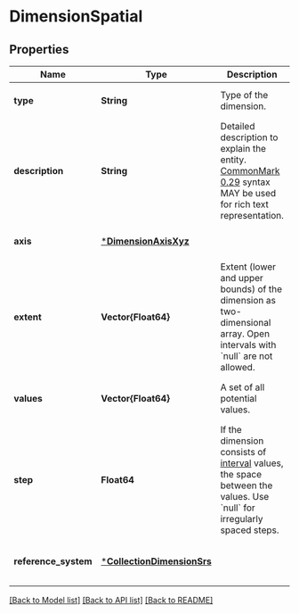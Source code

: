 # DimensionSpatial


## Properties
Name | Type | Description | Notes
------------ | ------------- | ------------- | -------------
**type** | **String** | Type of the dimension. | [default to nothing]
**description** | **String** | Detailed description to explain the entity.  [CommonMark 0.29](http://commonmark.org/) syntax MAY be used for rich text representation. | [optional] [default to nothing]
**axis** | [***DimensionAxisXyz**](DimensionAxisXyz.md) |  | [default to nothing]
**extent** | **Vector{Float64}** | Extent (lower and upper bounds) of the dimension as two-dimensional array. Open intervals with &#x60;null&#x60; are not allowed. | [optional] [default to nothing]
**values** | **Vector{Float64}** | A set of all potential values. | [optional] [default to nothing]
**step** | **Float64** | If the dimension consists of [interval](https://en.wikipedia.org/wiki/Level_of_measurement#Interval_scale) values, the space between the values. Use &#x60;null&#x60; for irregularly spaced steps. | [optional] [default to nothing]
**reference_system** | [***CollectionDimensionSrs**](CollectionDimensionSrs.md) |  | [optional] [default to nothing]


[[Back to Model list]](../README.md#models) [[Back to API list]](../README.md#api-endpoints) [[Back to README]](../README.md)



